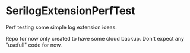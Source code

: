 # SerilogExtensionPerfTest
Perf testing some simple log extension ideas. 

Repo for now only created to have some cloud backup. Don't expect any "usefull" code for now.
